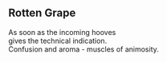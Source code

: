 Rotten Grape
------------
As soon as the incoming hooves  
gives the technical indication.  
Confusion and aroma - muscles of animosity.  
